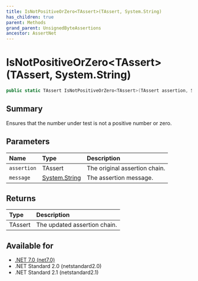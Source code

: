 ```yaml
---
title: IsNotPositiveOrZero<TAssert>(TAssert, System.String)
has_children: true
parent: Methods
grand_parent: UnsignedByteAssertions
ancestor: AssertNet
---
```

# IsNotPositiveOrZero&lt;TAssert&gt;(TAssert, System.String)

```csharp
public static TAssert IsNotPositiveOrZero<TAssert>(TAssert assertion, System.String message);
```

## Summary
Ensures that the number under test is not a positive number or zero.

## Parameters
|Name|Type|Description|
|:-|:-|:-|
|`assertion`|TAssert|The original assertion chain.|
|`message`|[System.String](https://learn.microsoft.com/en-us/dotnet/api/system.string)|The assertion message.|

## Returns
|Type|Description|
|:-|:-|
|TAssert|The updated assertion chain.|

## Available for
- [.NET 7.0 (net7.0)](https://versionsof.net/core/7.0/)
- .NET Standard 2.0 (netstandard2.0)
- .NET Standard 2.1 (netstandard2.1)
